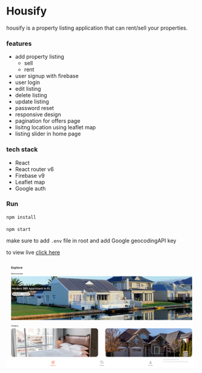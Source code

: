 # Housify

housify is a property listing application that can rent/sell your properties.

### features

 - add property listing
     - sell
     - rent
 - user signup with firebase
 - user login
 - edit listing
 - delete listing
 - update listing
 - password reset
 - responsive design
 - pagination for offers page
 - lisitng location using leaflet map
 - listing slider in home page


### tech stack
 - React
 - React router v6
 - Firebase v9
 - Leaflet map
 - Google auth

### Run

```
npm install

npm start
```

make sure to add ```.env``` file in root and add Google geocodingAPI key

to view live [click here](https://house-marketplace-eta.vercel.app/ "house market place app")

![Housify App Image](./src/assets/jpg/housify.PNG)